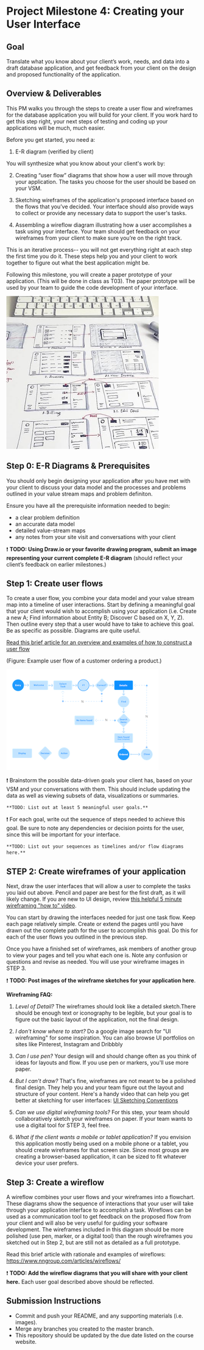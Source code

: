 # Project Milestone 4: Creating your User Interface

## Goal

Translate what you know about your client’s work, needs, and data into a draft database application, and get feedback from your client on the design and proposed functionality of the application.

## Overview & Deliverables

This PM walks you through the steps to create a user flow and wireframes for the database application you will build for your client. If you work hard to get this step right, your next steps of testing and coding up your applications will be much, much easier.

Before you get started, you need a:

1. E-R diagram (verified by client)

You will synthesize what you know about your client's work by:

2. Creating “user flow” diagrams that show how a user will move through your application. The tasks you choose for the user should be based on your VSM. 

3. Sketching wireframes of the application's proposed interface based on the flows that you’ve decided. Your interface should also provide ways to collect or provide any necessary data to support the user's tasks.

4. Assembling a wireflow diagram illustrating how a user accomplishes a task using your interface. Your team should get feedback on your wireframes from your client to make sure you’re on the right track. 

This is an iterative process-- you will not get everything right at each step the first time you do it. These steps help you and your client to work together to figure out what the best application might be.  

Following this milestone, you will create a paper prototype of your application. (This will be done in class as T03). The paper prototype will be used by your team to guide the code development of your interface.

![Image of wireframing](images/wireflow.jpg "Wireframing with User Flows")


## Step 0: E-R Diagrams & Prerequisites

You should only begin designing your application after you have met with your client to discuss your data model and the processes and problems outlined in your value stream maps and problem definiton.

Ensure you have all the prerequisite information needed to begin:
- a clear problem definition
- an accurate data model
- detailed value-stream maps
- any notes from your site visit and conversations with your client

:exclamation: **TODO: Using Draw.io or your favorite drawing program, submit an image representing your current complete E-R diagram**  (should reflect your client’s feedback on earlier milestones.)


## Step 1: Create user flows

To create a user flow, you combine your data model and your value stream map into a timeline of user interactions. Start by defining a meaningful goal that your client would wish to accomplish using your application (i.e. Create a new A; Find information about Entity B; Discover C based on X, Y, Z). Then outline every step that a user would have to take to achieve this goal. Be as specific as possible. Diagrams are quite useful.

[Read this brief article for an overview and examples of how to construct a user flow](https://careerfoundry.com/en/blog/ux-design/what-are-user-flows/)

(Figure: Example user flow of a customer ordering a product.)

![Image of user flow](images/user-flow-beginning.png)

:exclamation: Brainstorm the possible data-driven goals your client has, based on your VSM and your conversations with them. This should include updating the data as well as viewing subsets of data, visualizations or summaries.

	**TODO: List out at least 5 meaningful user goals.**

:exclamation: For each goal, write out the sequence of steps needed to achieve this goal. Be sure to note any dependencies or decision points for the user, since this will be important for your interface.

	**TODO: List out your sequences as timelines and/or flow diagrams here.**

## STEP 2: Create wireframes of your application

Next, draw the user interfaces that will allow a user to complete the tasks you laid out above. Pencil and paper are best for the first draft, as it will likely change. If you are new to UI design, review [this helpful 5 minute wireframing "how to” video](https://www.youtube.com/watch?v=PmmQjLqJQlY).

You can start by drawing the interfaces needed for just one task flow. Keep each page relatively simple. Create or extend the pages until you have drawn out the complete path for the user to accomplish this goal. Do this for each of the user flows you outlined in the previous step.

Once you have a finished set of wireframes, ask members of another group to view your pages and tell you what each one is. Note any confusion or questions and revise as needed. You will use your wireframe images in STEP 3.

:exclamation: **TODO: Post images of the wireframe sketches for your application here**.


**Wireframing FAQ:**
1. *Level of Detail?* The wireframes should look like a detailed sketch.There should be enough text or iconography to be legible, but your goal is to figure out the basic layout of the application, not the final design.

2. *I don't know where to start?* Do a google image search for "UI wireframing" for some inspiration. You can also browse UI portfolios on sites like Pinterest, Instagram and Dribbbly

3. *Can I use pen?* Your design will and should change often as you think of ideas for layouts and flow. If you use pen or markers, you'll use more paper.

4. *But I can't draw?* That's fine, wireframes are not meant to be a polished final design. They help you and your team figure out the layout and structure of your content. Here's a handy video that can help you get better at sketching for user interfaces: [UI Sketching Conventions](https://www.youtube.com/watch?v=MwidSAlbEB8)

5. *Can we use digital wireframing tools?* For this step, your team should collaboratively sketch your wireframes on paper. If your team wants to use a digital tool for STEP 3, feel free.

6. *What if the client wants a mobile or tablet application?* If you envision this application mostly being used on a mobile phone or a tablet, you should create wireframes for that screen size. Since most groups are creating a browser-based application, it can be sized to fit whatever device your user prefers.

## Step 3: Create a wireflow

A wireflow combines your user flows and your wireframes into a flowchart. These diagrams show the sequence of interactions that your user will take through your application interface to accomplish a task. Wireflows can be used as a communication tool to get feedback on the proposed flow from your client and will also be very useful for guiding your software development. The wireframes included in this diagram should be more polished (use pen, marker, or a digital tool) than the rough wireframes you sketched out in Step 2, but are still not as detailed as a full prototype.

Read this brief article with rationale and examples of wireflows: https://www.nngroup.com/articles/wireflows/

:exclamation:  **TODO: Add the wireflow diagrams that you will share with your client here.** Each user goal described above should be reflected.

## Submission Instructions

- Commit and push your README, and any supporting materials (i.e. images).
- Merge any branches you created to the master branch.
- This repository should be updated by the due date listed on the course website.
